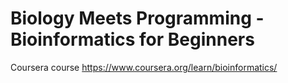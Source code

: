 # Biology Meets Programming - Bioinformatics for Beginners
Coursera course
https://www.coursera.org/learn/bioinformatics/
